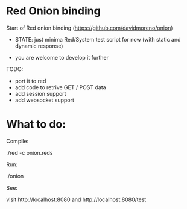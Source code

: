 Red Onion binding
=================

Start of Red onion binding (https://github.com/davidmoreno/onion)

* STATE: just minima Red/System test script for now (with static and dynamic response)

* you are welcome to develop it further

TODO:

* port it to red
* add code to retrive GET / POST data
* add session support
* add websocket support 

What to do:
===========

Compile:

./red -c onion.reds

Run:

./onion

See:

visit http://localhost:8080 and http://localhost:8080/test